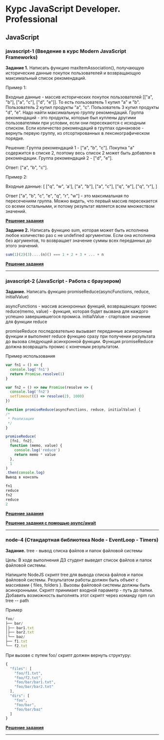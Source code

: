 # Курс JavaScript Developer. Professional

## JavaScript

### javascript-1 (Введение в курс Modern JavaScript Frameworks)

**Задание 1.**
Написать функцию maxItemAssociation(), получающую исторические данные покупок пользователей и возвращающую максимальный список рекомендаций.

Пример 1:

Входные данные - массив исторических покупок пользователей [["a", "b"], ["a", "c"], ["d", "e"]]. То есть пользователь 1 купил "a" и "b". Пользователь 2 купил продукты "a", "c". Пользователь 3 купил продукты "d", "e".
Надо найти максимальную группу рекомендаций. Группа рекомендаций - это продукты, которые был куплены другими пользователями при условии, если они пересекаются с исходным списком.
Если количество рекомендаций в группах одинаковое - вернуть первую группу, из отсортированных в лексикографическом порядке.

Решение:
Группа рекомендаций 1 - ["a", "b", "c"]. Покупка "a" содержится в списке 2, поэтому весь список 2 может быть добавлен в рекомендации. 
Группа рекомендаций 2 - ["d", "e"].

Ответ: ["a", "b", "c"].

Пример 2: 

Входные данные: [
  ["q", "w", 'a'],
  ["a", "b"],
  ["a", "c"],
  ["q", "e"],
  ["q", "r"],
]

Ответ ["a", "b", "c", "e", "q", "r", "w"] - это максимальная по пересечениям группа. Можно видеть, что первый массив пересекается со всеми остальными, и потому результат является всем множеством значений. 

[**Решение задания**](/javascript/javascript-1/task-1.js)

**Задание 2.**
Написать функцию sum, которая может быть исполнена любое количество раз с не undefined аргументом. 
Если она исполнена без аргументов, то возвращает значение суммы всех переданных до этого значений. 
```javascript
sum(1)(2)(3)....(n)() === 1 + 2 + 3 + ... + n
```
[**Решение задания**](/javascript/javascript-1/task-2.js)
***

### javascript-2 (JavaScript - Работа с браузером)

**Задание.**
Написать функцию promiseReduce(asyncFunctions, reduce, initialValue)

asyncFunctions - массив асинхронных функций, возвращающих промис
reduce(memo, value) - функция, которая будет вызвана для каждого успешно завершившегося промиса.
initialValue - стартовое значение для функции reduce

promiseReduce последовательно вызывает переданные асинхронные функции
и выполняет reduce функцию сразу при получении результата до вызова следующей асинхронной функции. Функция promiseReduce должна возвращать промис с конечным результатом.

Пример использования
```javascript
var fn1 = () => {
  console.log('fn1')
  return Promise.resolve(1)
}

var fn2 = () => new Promise(resolve => {
  console.log('fn2')
  setTimeout(() => resolve(2), 1000)
})

function promiseReduce(asyncFunctions, reduce, initialValue) { 
/*  
 * Реализация
 */
}

promiseReduce(
  [fn1, fn2], 
  function (memo, value) {
    console.log('reduce')
    return memo * value
  }, 
  1
)
.then(console.log) 
Вывод в консоль

fn1
reduce
fn2
reduce
2
```
[**Решение задания**](/javascript/javascript-2/promiseReduce.js)

[**Решение задания с помощью async/await**](/javascript/javascript-2/promiseReduce_async_await.js)
***

### node-4 (Стандартная библиотека Node - EventLoop - Timers)

**Задание.**
tree - вывод списка файлов и папок файловой системы

Цель:
В ходе выполнения ДЗ студент выведет список файлов и папок файловой системы.

Напишите NodeJS скрипт tree для вывода списка файлов и папок файловой системы. 
Результатом работы должен быть объект с массивами { files, folders }.
Вызовы файловой системы должны быть асинхронными. 
Скрипт принимает входной параметр - путь до папки.
Добавить возможность выполнять этот скрипт через команду npm run tree -- path

Пример
```javascript
foo/ 
├── bar/ 
│├── bar1.txt
│├── bar2.txt 
│└── baz/ 
├── f1.txt 
└── f2.txt
```
При вызове с путем foo/ скрипт должен вернуть структуру:
```javascript
{
  "files": [
    "foo/f1.txt",
    "foo/f2.txt",
    "foo/bar/bar1.txt",
    "foo/bar/bar2.txt"
  ],
  "dirs": [
    "foo",
    "foo/bar",
    "foo/bar/baz"
  ]
}
```
[**Решение задания**](/node/node-4)
***